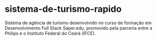 # sistema-de-turismo-rapido
Sistema de agência de turismo desenvolvido no curso de formação em Desenvolvimento Full Stack Saper.edu, promovido pela parceria entre a Philips e o Instituto Federal do Ceará (IFCE).
